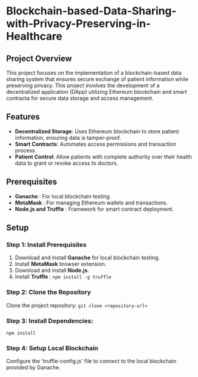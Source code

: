 # Blockchain-based-Data-Sharing-with-Privacy-Preserving-in-Healthcare

## Project Overview
This project focuses on the implementation of a blockchain-based data sharing system that ensures secure exchange of patient information while preserving privacy. This project involves the development of a decentralized application (DApp) utilizing Ethereum blockchain and smart contracta for secure data storage and access management.

## Features
- **Decentralized Storage**: Uses Ethereum blockchain to store patient information, ensuring data is tamper-proof.
- **Smart Contracts**: Automates access permissions and transaction process.
- **Patient Control**: Allow patients with complete authority over their health data to grant or revoke access to doctors.

## Prerequisites
- **Ganache** : For local blockchain testing.
- **MetaMask** : For managing Ethereum wallets and transactions.
- **Node.js and Truffle** : Framework for smart contract deployment.

## Setup

### Step 1: Install Prerequisites
1. Download and install **Ganache** for local blockchain testing.
2. Install **MetaMask** browser extension.
3. Download and install **Node.js**.
4. Install **Truffle** : `npm install -g truffle`

### Step 2: Clone the Repository
Clone the project repository:
`git clone <repository-url>`

### Step 3: Install Dependencies:
`npm install`

### Step 4: Setup Local Blockchain
Configure the 'truffle-config.js' file to connect to the local blockchain provided by Ganache.
